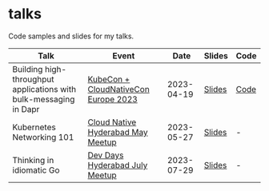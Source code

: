 # talks

Code samples and slides for my talks.

| Talk | Event | Date | Slides | Code |
| --- | --- | --- | --- | --- |
| Building high-throughput applications with bulk-messaging in Dapr | [KubeCon + CloudNativeCon Europe 2023](https://events.linuxfoundation.org/kubecon-cloudnativecon-europe/) | 2023-04-19 | [Slides](./KubeConCloudNativeConEU2023/slides.pdf) | [Code](./KubeConCloudNativeConEU2023/code) |
| Kubernetes Networking 101 | [Cloud Native Hyderabad May Meetup](https://community.cncf.io/events/details/cncf-hyderabad-presents-cloud-native-hyderabad-may-meetup/) | 2023-05-27 | [Slides](./CloudNativeHyderabadMay2023/slides.pdf) | - |
| Thinking in idiomatic Go | [Dev Days Hyderabad July Meetup](https://swecha.org/devdays) | 2023-07-29 | [Slides](./DevDaysGoMeetupJul2023/slides.pdf) | - |

